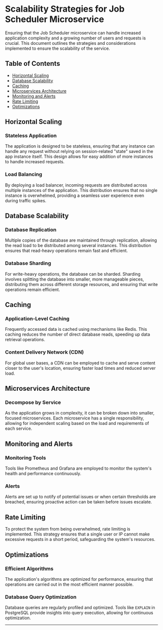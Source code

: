 
# Scalability Strategies for Job Scheduler Microservice

Ensuring that the Job Scheduler microservice can handle increased application complexity and a growing number of users and requests is crucial. This document outlines the strategies and considerations implemented to ensure the scalability of the service.

## Table of Contents

- [Horizontal Scaling](#horizontal-scaling)
- [Database Scalability](#database-scalability)
- [Caching](#caching)
- [Microservices Architecture](#microservices-architecture)
- [Monitoring and Alerts](#monitoring-and-alerts)
- [Rate Limiting](#rate-limiting)
- [Optimizations](#optimizations)

## Horizontal Scaling

### Stateless Application

The application is designed to be stateless, ensuring that any instance can handle any request without relying on session-related "state" saved in the app instance itself. This design allows for easy addition of more instances to handle increased requests.

### Load Balancing

By deploying a load balancer, incoming requests are distributed across multiple instances of the application. This distribution ensures that no single instance is overwhelmed, providing a seamless user experience even during traffic spikes.

## Database Scalability

### Database Replication

Multiple copies of the database are maintained through replication, allowing the read load to be distributed among several instances. This distribution ensures that read-heavy operations remain fast and efficient.

### Database Sharding

For write-heavy operations, the database can be sharded. Sharding involves splitting the database into smaller, more manageable pieces, distributing them across different storage resources, and ensuring that write operations remain efficient.

## Caching

### Application-Level Caching

Frequently accessed data is cached using mechanisms like Redis. This caching reduces the number of direct database reads, speeding up data retrieval operations.

### Content Delivery Network (CDN)

For global user bases, a CDN can be employed to cache and serve content closer to the user's location, ensuring faster load times and reduced server load.

## Microservices Architecture

### Decompose by Service

As the application grows in complexity, it can be broken down into smaller, focused microservices. Each microservice has a single responsibility, allowing for independent scaling based on the load and requirements of each service.

## Monitoring and Alerts

### Monitoring Tools

Tools like Prometheus and Grafana are employed to monitor the system's health and performance continuously.

### Alerts

Alerts are set up to notify of potential issues or when certain thresholds are breached, ensuring proactive action can be taken before issues escalate.

## Rate Limiting

To protect the system from being overwhelmed, rate limiting is implemented. This strategy ensures that a single user or IP cannot make excessive requests in a short period, safeguarding the system's resources.

## Optimizations

### Efficient Algorithms

The application's algorithms are optimized for performance, ensuring that operations are carried out in the most efficient manner possible.

### Database Query Optimization

Database queries are regularly profiled and optimized. Tools like `EXPLAIN` in PostgreSQL provide insights into query execution, allowing for continuous optimization.

---
